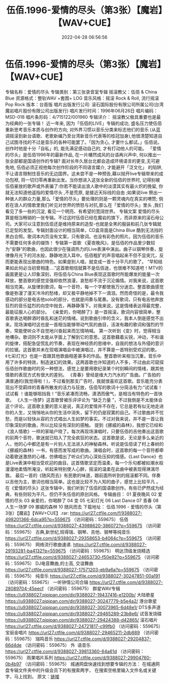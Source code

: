 ﻿---
title: 伍佰.1996-爱情的尽头（第3张）【魔岩】【WAV+CUE】
date: 2022-04-28 06:56:56
categories: WAV车载音乐、镜像
tags: 国语流行
---
# 伍佰.1996-爱情的尽头（第3张）【魔岩】【WAV+CUE】

专辑名称：爱情的尽头
专辑类别：第三张录音室专辑
摇滚教父：伍佰 & China Blue
资源格式：整轨WAV +套图+ LOG
音乐风格：摇滚 Rock & Roll, 流行摇滚 Pop Rock
版本：台首版
唱片出版发行公司: 滚石国际股份有限公司所属公司(台湾魔岩唱片股份有限公司出版发行)
唱片发行时间：1996年06月26日
唱片编码：MSD-018
唱片条形码：4/715122/001960
专辑详介：
摇滚教父极具重要也是最为经典的一张专辑！
近一年来, 因为「伍佰的LIVE」专辑的成功, 盛名压力使伍佰重新思考音乐本质与创作的方向;
对外界习惯以音乐分类来标志他们的音乐
(从蓝调摇滚到新台语歌、老歌新编乃至台湾新音乐代表等的桂冠加身),他很清楚知道自己试图寻找的不过是音乐的各种可能罢了。「因为贪心,
才要什么都试。」伍佰说。创作时他是十分「自私」的, 能先满足感动自己的, 才有打动他人的可能。
「爱情的尽头」是伍佰1996年的最新作品, 在一片幡然成风的台语再兴声中, 何以推出一张全部都是国语创作的专辑?
面对长年久居台北都会造成环境语言的更变,无可避免地, 伍佰必须正视他每次创作阶段的不同语言媒介, 才能避开「泛文化」 的陷阱,
不让语言限制住音乐的无边国界。这未尝不是一种预告,藉以抛开live专辑带来的成功包袱,
将一切归零再重新出发。当你想进入这张全新的伍佰的世界时,
记得别被伍佰豪放的歌声或外表骗了:你若不能读出浪人歌中的淡漠其实有最火炽的挽留, 你就无法知道他遥指的爱情尽头 ,不是荒原,
是接近天际线的自由 ;如果说live 祭出一种骇人的群众力量,那么「爱情的尽头」要处理的则是一颗灵魂内在真实的喟赞;
倘若在浪人的情歌里我们听见对世界的愤怒与对抗,那么在「爱情的尽头」里头 ,我们看见了多一些的沉淀,
看见一个明亮、有希望的宽阔世界。
专辑文案
爱情的尽头算是相当畅销的一张专辑。不过这时伍佰已经在魔岩的旗下，而非原来的滚石母公司。大家可以注意到伍佰还是维持原来的造型-也就是全黑的服装和前几张专辑就已定型的发型。专辑封面设计的相当简单，CD盒背面是China
Blue 酷到无法挡的黑白合照。歌词本内页没有文案，只有歌词。也没有彩色的照片。因为伍佰的音乐不需要任何多余的缀饰！
专辑第一首歌
《夏夜晚风》，是伍佰的作品里少数较为“安静”的歌曲，也因此很少在强调热力的Live表演中演出。曲子以钢琴伴奏，旋律像月光下的河水般，静静地流入耳中。伍佰粗犷的声音唱起来不但不显突兀，反而更能表现出歌曲的特色。如果是别人唱，就变成一首十分平凡的歌了。
“早知结果如此何必当初曾相逢….”这首歌相信就算不是伍佰迷，也很难不知道吧！MTV的画面更是让人印象深刻，将伍佰与China
Blue表现这首歌时所能爆发的能量一次释放，整首歌的感觉坚强却依然浪漫，哀愁却不流于沉沦煽情。对我来说，这首歌相当完美。从旋律到歌词，每一个音符，每一个字都使我万分迷恋。整首歌曲感觉像是弥漫了漫天冷冷的愁绪，却又极平静地掉不下一滴泪。然而奇怪的是，最令我感动的部分是电吉他solo的部分，也就是间奏与尾奏。没有歌词，只有电吉他奔放狂烈的音乐猛烈的向空中抛去，再静静落下。对我来说，这是情绪表达得最完整，最能征服人心的部分。
《亲爱的，你喝醉了》是一首摇滚。歌词内容很简单，整首歌表达喝醉酒时昏乱和迷茫的情绪。说到歌曲引申的含义，我本人倒是感觉不出来。现场演唱时这也是一首相当能够带动气氛的曲目，活泼有趣的歌词和强烈的节奏，常能使听众不自觉地兴奋起来而忘情呐喊。
第一次听到《变》时，觉得相当地嘈杂。歌词则不太能从字面上了解到它的意思。这首歌藉着尖锐，冲动，不和谐的旋律，搭配急促慌乱的节奏，表现在神经质的思绪中，自我的想法与外侵的意识的拉锯。这首歌并未在现唱演唱会中被演唱过，并不算是一首特别受欢迎的歌。《七彩灯光》也是一首跟其他歌曲相差甚多的作品。整首歌听来相当沉重，音乐中用了许多的特效，制造迷幻的效果。这两首歌也许知道的人不多，不过由此可窥探伍佰创作歌曲时的另一种想法，感觉上是要用歌纪录某个时刻瞬间的情绪，跟其他情歌的表现方式有很大的差别。
《青春》曾经是维大力汽水的广告曲。广告拍的满普通的(我觉得啦！)，不过看到那支广告时，我就很喜欢这首歌。音乐能充分表现出不受羁绊的青春所散发的活力与狂放，伍佰写的歌词十分简洁有力:“试试看！试试看
！谁能够阻挡我！”音乐紧凑而流畅，潇洒而傲气，是相当有特色的一首快歌。
《人生一场梦》这首歌曾被乐评评论为 “缺乏力量
”，不过我倒是不太能体会这个评论。这首歌主要的意义是说，真正的爱情并不存在，它总是若有似无地走进你的人生，又悄悄地从你的生活中消失，留下的仍是寂寞的自己。不过歌曲并不忧愁，而是以轻快从容的方式唱出人生如梦的事实。不过对我来说，并不是一首让我印象深刻的歌曲，所以比较没有深刻的感触。
提到《挪威的森林》，我想它已经和《浪人情歌》一样的家喻户晓了。每次再现场演唱时，只要伍佰的吉他奏出这首歌的前两个音符，歌迷就已陷入了完全疯狂的状态。这首歌是说，无论是多么亲近的人，他的心中都还是有一片别人无法进入的神秘森林。听说是伍佰读了村上春树的《挪威的森林》一书，有感而发写成的歌曲。演唱会时，这首歌的每一个音符都牵动着歌迷激昂的心绪，仿佛唱出了听众们内心深处压抑的情感。《Last
Dance》也是Live表演中相当受欢迎的曲目。这首情歌坚定而温柔，每一个乐句都被如潮水般漫漫地柔情所淹没，听起来特别使人心醉，摇滚的温柔在此曲中被表现得淋漓尽致。
最后一首的《随风而去》有民歌的味道，跟前面所听到的摇滚都不同。伴奏以吉他为主，歌词也相当简单。这也是比较不为人知的曲子，感觉上比较平凡
。 在《爱情的尽头》这张专辑中，我们听到了伍佰的国语歌创作。有些已俨然成为经典，有些则较为平凡，但仍不失伍佰的原创风格。
专辑曲目：
01 夏夜晚风
02 爱情的尽头
03 亲爱的，你喝醉了
04 变
05 七彩灯光
06 Last Dance
07 青春
08 人生一场梦
09 挪威的森林
10 随风而去
下载地址：
伍佰.1996 - 爱情的尽头（第3张）【魔岩】【WAV+CUE】.rar: https://url27.ctfile.com/f/9388027-498201366-6dca95?p=559675
（访问密码：559675）
伍佰
https://url27.ctfile.com/d/9388027-43988620-386072?p=559675
（访问密码：559675）
古典,新世纪,班得瑞、钢琴、吉他、钢琴等纯音乐
https://url27.ctfile.com/d/9388027-29358653-b4064c?p=559675
（访问密码：559675）
网络流行歌曲速递.
https://url27.ctfile.com/d/9388027-29193281-ba4132?p=559675
（访问密码：559675）
明达顶级发烧精选
https://url27.ctfile.com/d/9388027-24653730-f50e92?p=559675
（访问密码：559675）
DJ电音舞曲,的士高,
交谊舞曲
https://url27.ctfile.com/d/9388027-17571203-eb9a6a?p=559675
（访问密码：559675）
纯音乐
https://url27.ctfile.com/d/9388027-30247851-00a191
（访问密码：559675）
一听钟情公司合辑
https://url27.ctfile.com/d/9388027-28089704-45eecf
（访问密码：559675）
群星WAV专辑
https://u9388027.pipipan.com/dir/9388027-19437416-e1200b/
大陆歌星
https://u9388027.pipipan.com/dir/9388027-30247779-b5e4a2/
港台歌星
https://u9388027.pipipan.com/dir/9388027-30073965-6d48e1/
DTS多声道
https://u9388027.pipipan.com/dir/9388027-29465289-23b8e6/
试音发烧碟
https://u9388027.pipipan.com/dir/9388027-29424388-d42865/
滚石唱片
https://url27.ctfile.com/d/9388027-24721817-c99fb0
（访问密码：559675）
宝丽金唱片
https://url27.ctfile.com/d/9388027-29465211-2db889
（访问密码：559675）
瑞鸣音乐
https://url27.ctfile.com/d/9388027-29204837-66d4de
（访问密码：559675）
外  语音乐
https://url27.ctfile.com/d/9388027-39813360-64a61d
（访问密码：559675）
雨果唱片系列
https://url27.ctfile.com/d/9388027-29904760-0b4b97
（访问密码：559675）
城通网盘快速找到想要专辑的方法：
在城通网盘专辑文件夹中的升级会员下的有搜索两字，
在搜索空格里输入文件名或关键字，马上找到。
原文：[链接](https://blog.sina.com.cn/s/blog_1647c7e7601030wwp.html)